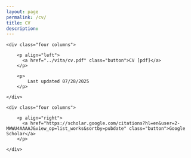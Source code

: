 ```yaml
---
layout: page
permalink: /cv/
title: CV
description: 
---
```



  <div class="docs-section">

    <div class="four columns">

        <p align="left">
          <a href="../vita/cv.pdf" class="button">CV [pdf]</a>
        </p>

        <p>
            Last updated 07/28/2025
        </p>

    </div>
  
    <div class="four columns">

        <p align="right">
          <a href="https://scholar.google.com/citations?hl=en&user=2-MWWU4AAAAJ&view_op=list_works&sortby=pubdate" class="button">Google Scholar</a>
        </p>

    </div>
    
    

  </div>

        